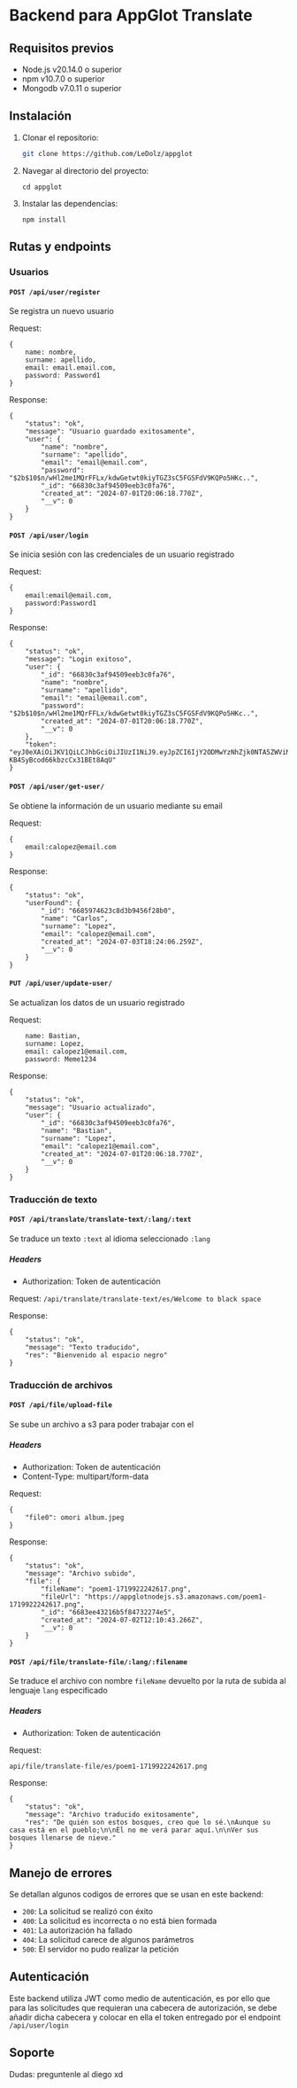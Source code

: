 # Backend para AppGlot Translate

## Requisitos previos

-   Node.js v20.14.0 o superior
-   npm v10.7.0 o superior
-   Mongodb v7.0.11 o superior

## Instalación

1. Clonar el repositorio:
    ```bash
    git clone https://github.com/LeDolz/appglot
    ```
2. Navegar al directorio del proyecto:
    ```
    cd appglot
    ```
3. Instalar las dependencias:
    ```
    npm install
    ```

## Rutas y endpoints

### Usuarios

#### `POST /api/user/register`

Se registra un nuevo usuario

Request:

```
{
    name: nombre,
    surname: apellido,
    email: email.email.com,
    password: Password1
}
```

Response:

```
{
    "status": "ok",
    "message": "Usuario guardado exitosamente",
    "user": {
        "name": "nombre",
        "surname": "apellido",
        "email": "email@email.com",
        "password": "$2b$10$n/wHl2me1MQrFFLx/kdwGetwt0kiyTGZ3sC5FGSFdV9KQPo5HKc..",
        "_id": "66830c3af94509eeb3c0fa76",
        "created_at": "2024-07-01T20:06:18.770Z",
        "__v": 0
    }
}
```

#### `POST /api/user/login`

Se inicia sesión con las credenciales de un usuario registrado

Request:

```
{
    email:email@email.com,
    password:Password1
}
```

Response:

```
{
    "status": "ok",
    "message": "Login exitoso",
    "user": {
        "_id": "66830c3af94509eeb3c0fa76",
        "name": "nombre",
        "surname": "apellido",
        "email": "email@email.com",
        "password": "$2b$10$n/wHl2me1MQrFFLx/kdwGetwt0kiyTGZ3sC5FGSFdV9KQPo5HKc..",
        "created_at": "2024-07-01T20:06:18.770Z",
        "__v": 0
    },
    "token": "eyJ0eXAiOiJKV1QiLCJhbGciOiJIUzI1NiJ9.eyJpZCI6IjY2ODMwYzNhZjk0NTA5ZWViM2MwZmE3NiIsIm5hbWUiOiJub21icmUiLCJzdXJuYW1lIjoiYXBlbGxpZG8iLCJlbWFpbCI6ImVtYWlsQGVtYWlsLmNvbSIsImlhdCI6MTcxOTg2NDU0NywiZXhwIjoxNzM1NzU4NTQ3fQ.s5uGm1Q3aW_c7fwz-KB4SyBcod66kbzcCx31BEt8AqU"
}
```

#### `POST /api/user/get-user/`

Se obtiene la información de un usuario mediante su email

Request:

```
{
    email:calopez@email.com
}
```

Response:

```
{
    "status": "ok",
    "userFound": {
        "_id": "6685974623c8d3b9456f28b0",
        "name": "Carlos",
        "surname": "Lopez",
        "email": "calopez@email.com",
        "created_at": "2024-07-03T18:24:06.259Z",
        "__v": 0
    }
}
```

#### `PUT /api/user/update-user/`

Se actualizan los datos de un usuario registrado

Request:

```
    name: Bastian,
    surname: Lopez,
    email: calopez1@email.com,
    password: Meme1234
```

Response:

```
{
    "status": "ok",
    "message": "Usuario actualizado",
    "user": {
        "_id": "66830c3af94509eeb3c0fa76",
        "name": "Bastian",
        "surname": "Lopez",
        "email": "calopez1@email.com",
        "created_at": "2024-07-01T20:06:18.770Z",
        "__v": 0
    }
}
```

### Traducción de texto

#### `POST /api/translate/translate-text/:lang/:text`

Se traduce un texto `:text` al idioma seleccionado `:lang`

##### Headers

-   Authorization: Token de autenticación

Request: `/api/translate/translate-text/es/Welcome to black space`

Response:

```
{
    "status": "ok",
    "message": "Texto traducido",
    "res": "Bienvenido al espacio negro"
}
```

### Traducción de archivos

#### `POST /api/file/upload-file`

Se sube un archivo a s3 para poder trabajar con el

##### Headers

-   Authorization: Token de autenticación
-   Content-Type: multipart/form-data

Request:

```
{
    "file0": omori album.jpeg
}
```

Response:

```
{
    "status": "ok",
    "message": "Archivo subido",
    "file": {
        "fileName": "poem1-1719922242617.png",
        "fileUrl": "https://appglotnodejs.s3.amazonaws.com/poem1-1719922242617.png",
        "_id": "6683ee43216b5f84732274e5",
        "created_at": "2024-07-02T12:10:43.266Z",
        "__v": 0
    }
}
```

#### `POST /api/file/translate-file/:lang/:filename`

Se traduce el archivo con nombre `fileName` devuelto por la ruta de subida al lenguaje `lang` especificado

##### Headers

-   Authorization: Token de autenticación

Request:

```
api/file/translate-file/es/poem1-1719922242617.png
```

Response:

```
{
    "status": "ok",
    "message": "Archivo traducido exitosamente",
    "res": "De quién son estos bosques, creo que lo sé.\nAunque su casa está en el pueblo;\n\nÉl no me verá parar aquí.\n\nVer sus bosques llenarse de nieve."
}
```

## Manejo de errores

Se detallan algunos codigos de errores que se usan en este backend:

-   `200`: La solicitud se realizó con éxito
-   `400`: La solicitud es incorrecta o no está bien formada
-   `401`: La autorización ha fallado
-   `404`: La solicitud carece de algunos parámetros
-   `500`: El servidor no pudo realizar la petición

## Autenticación

Este backend utiliza JWT como medio de autenticación, es por ello que para las solicitudes que requieran una cabecera de autorización, se debe añadir dicha cabecera y colocar en ella el token entregado por el endpoint `/api/user/login`

## Soporte

Dudas: preguntenle al diego xd
